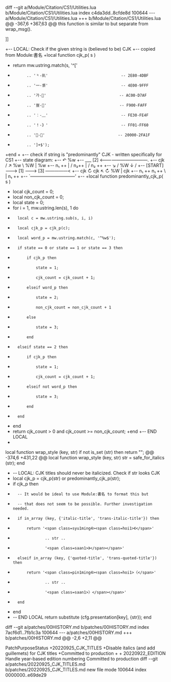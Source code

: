 diff --git a/Module/Citation/CS1/Utilities.lua b/Module/Citation/CS1/Utilities.lua
index c4da3dd..8cfde8d 100644
--- a/Module/Citation/CS1/Utilities.lua
+++ b/Module/Citation/CS1/Utilities.lua
@@ -367,6 +367,63 @@ this function is similar to but separate from wrap_msg().
 
 ]]
 
+-- LOCAL: Check if the given string is (believed to be) CJK
+-- copied from Module:書名
+local function cjk_p( s )
+	return mw.ustring.match(s, '^['
+			.. '⺀-䶿'								-- 2E80-4DBF
+			.. '一-鿿'								-- 4E00-9FFF
+			.. '가-힯'								-- AC00-D7AF
+			.. '豈-﫿'								-- F900-FAFF
+			.. '︰-﹏'								-- FE30-FE4F
+			.. '！-｠'								-- FF01-FF60
+			.. '𠀀-𯨟'								-- 20000-2FA1F
+			.. ']+$');
+end
+
+-- check if string is "predominantly" CJK - written specifically for CS1
+-- state diagram:
+--                      ↶ %w
+--                 ___ [2] <———————————.
+--            cjk /   ↗ %w  \ %W       | %w
+--         n₁ ++ |   / n₂++  |         / n₂ ++
+--                ↘ /  %W    ↓        /
+--    [START] ———> [1] ———> [3] —————<
+--         cjk    ↻ cjk  ↖  ↻ %W      | cjk
+--       n₁ ++     n₁ ++  \           | n₁ ++
+--                         `——————————'
+--
+local function predominantly_cjk_p( s )
+	local cjk_count = 0;
+	local non_cjk_count = 0;
+	local state = 0;
+	for i = 1, mw.ustring.len(s), 1 do
+		local c = mw.ustring.sub(s, i, i)
+		local cjk_p = cjk_p(c);
+		local word_p = mw.ustring.match(c, '^%w$');
+		if state == 0 or state == 1 or state == 3 then
+			if cjk_p then
+				state = 1;
+				cjk_count = cjk_count + 1;
+			elseif word_p then
+				state = 2;
+				non_cjk_count = non_cjk_count + 1
+			else
+				state = 3;
+			end
+		elseif state == 2 then
+			if cjk_p then
+				state = 1;
+				cjk_count = cjk_count + 1;
+			elseif not word_p then
+				state = 3;
+			end
+		end
+	end
+	return cjk_count > 0 and cjk_count >= non_cjk_count;
+end
+-- END LOCAL
+
 local function wrap_style (key, str)
 	if not is_set (str) then
 		return "";
@@ -374,6 +431,22 @@ local function wrap_style (key, str)
 		str = safe_for_italics (str);
 	end
 
+	-- LOCAL: CJK titles should never be italicized. Check if str looks CJK
+	local cjk_p = cjk_p(str) or	predominantly_cjk_p(str);
+	if cjk_p then
+		-- It would be ideal to use Module:書名 to format this but
+		-- that does not seem to be possible. Further investigation needed.
+		if in_array (key, {'italic-title', 'trans-italic-title'}) then
+			return '<span class=syu1ming4><span class=hoi1>《</span>'
+					.. str ..
+					'<span class=saan1>》</span></span>'
+		elseif in_array (key, {'quoted-title', 'trans-quoted-title'}) then
+			return '<span class=pin1ming4><span class=hoi1>〈</span>'
+					.. str ..
+					'<span class=saan1>〉</span></span>'
+		end
+	end
+	-- END LOCAL
 	return substitute (cfg.presentation[key], {str});
 end
 
diff --git a/patches/00HISTORY.md b/patches/00HISTORY.md
index 7acf6d1..7fb1c3a 100644
--- a/patches/00HISTORY.md
+++ b/patches/00HISTORY.md
@@ -2,6 +2,11 @@
 <tr><th>Patch<th>Purpose<th>Status
 
 <tr><td scope=row>
+20220925_CJK_TITLES
+<td>Disable italics (and add guillemets) for CJK titles
+<td>Committed to production
+
+<tr><td scope=row>
 20220922_EDITION
 <td>Handle year-based edition numbering
 <td>Committed to production
diff --git a/patches/20220925_CJK_TITLES.md b/patches/20220925_CJK_TITLES.md
new file mode 100644
index 0000000..e69de29
